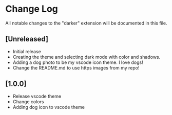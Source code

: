 # Change Log

All notable changes to the "darker" extension will be documented in this file.

## [Unreleased]

- Initial release
- Creating the theme and selecting dark mode with color and shadows.
- Adding a dog photo to be my vscode icon theme. I love dogs!
- Change the README.md to use https images from my repo!

## [1.0.0]

- Release vscode theme
- Change colors
- Adding dog icon to vscode theme
